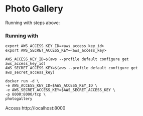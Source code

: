 # Photo Gallery

Running with steps above:
  
  ### Running with

    export AWS_ACCESS_KEY_ID=<aws_access_key_id>
    export AWS_SECRET_ACCESS_KEY=<aws_access_key>

    AWS_ACCESS_KEY_ID=$(aws --profile default configure get aws_access_key_id)
    AWS_SECRET_ACCESS_KEY=$(aws --profile default configure get aws_secret_access_key)

    docker run -d \
    -e AWS_ACCESS_KEY_ID=$AWS_ACCESS_KEY_ID \
    -e AWS_SECRET_ACCESS_KEY=$AWS_SECRET_ACCESS_KEY \
    -p 8000:8000/tcp \
    photogallery


Access http://localhost:8000
